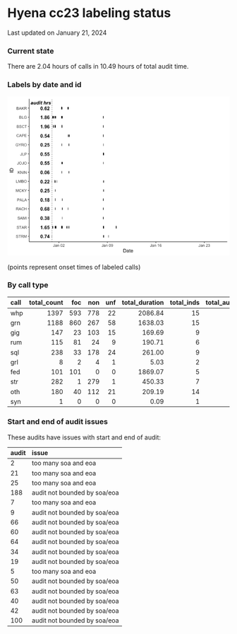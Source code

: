 # Hyena cc23 labeling status
Last updated on January 21, 2024

### Current state

There are 2.04 hours of calls in 10.49 hours of total audit time.

### Labels by date and id

![](label_status_files/figure-commonmark/by%20date%20and%20individual-1.png)

(points represent onset times of labeled calls)

### By call type

| call | total_count | foc | non | unf | total_duration | total_inds | total_audits |
|:-----|------------:|----:|----:|----:|---------------:|-----------:|-------------:|
| whp  |        1397 | 593 | 778 |  22 |        2086.84 |         15 |           87 |
| grn  |        1188 | 860 | 267 |  58 |        1638.03 |         15 |           73 |
| gig  |         147 |  23 | 103 |  15 |         169.69 |          9 |           29 |
| rum  |         115 |  81 |  24 |   9 |         190.71 |          6 |           25 |
| sql  |         238 |  33 | 178 |  24 |         261.00 |          9 |           26 |
| grl  |           8 |   2 |   4 |   1 |           5.03 |          2 |            3 |
| fed  |         101 | 101 |   0 |   0 |        1869.07 |          5 |            6 |
| str  |         282 |   1 | 279 |   1 |         450.33 |          7 |           30 |
| oth  |         180 |  40 | 112 |  21 |         209.19 |         14 |           45 |
| syn  |           1 |   0 |   0 |   0 |           0.09 |          1 |            1 |

### Start and end of audit issues

These audits have issues with start and end of audit:

| audit | issue                        |
|:------|:-----------------------------|
| 2     | too many soa and eoa         |
| 21    | too many soa and eoa         |
| 25    | too many soa and eoa         |
| 188   | audit not bounded by soa/eoa |
| 7     | too many soa and eoa         |
| 9     | audit not bounded by soa/eoa |
| 66    | audit not bounded by soa/eoa |
| 60    | audit not bounded by soa/eoa |
| 64    | audit not bounded by soa/eoa |
| 34    | audit not bounded by soa/eoa |
| 19    | audit not bounded by soa/eoa |
| 5     | too many soa and eoa         |
| 50    | audit not bounded by soa/eoa |
| 63    | audit not bounded by soa/eoa |
| 40    | audit not bounded by soa/eoa |
| 42    | audit not bounded by soa/eoa |
| 100   | audit not bounded by soa/eoa |
